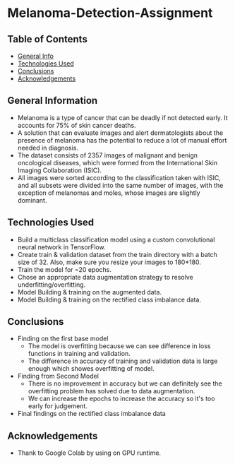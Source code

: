 # Melanoma-Detection-Assignment

## Table of Contents
* [General Info](#general-information)
* [Technologies Used](#technologies-used)
* [Conclusions](#conclusions)
* [Acknowledgements](#acknowledgements)

<!-- You can include any other section that is pertinent to your problem -->

## General Information
- Melanoma is a type of cancer that can be deadly if not detected early. It accounts for 75% of skin cancer deaths.
- A solution that can evaluate images and alert dermatologists about the presence of melanoma has the potential to reduce a lot of manual effort needed in diagnosis.
- The dataset consists of 2357 images of malignant and benign oncological diseases, which were formed from the International Skin Imaging Collaboration (ISIC). 
- All images were sorted according to the classification taken with ISIC, and all subsets were divided into the same number of images, with the exception of melanomas and moles, whose images are slightly dominant.

## Technologies Used
- Build a multiclass classification model using a custom convolutional neural network in TensorFlow. 
- Create train & validation dataset from the train directory with a batch size of 32. Also, make sure you resize your images to 180*180.
- Train the model for ~20 epochs.
- Chose an appropriate data augmentation strategy to resolve underfitting/overfitting.
- Model Building & training on the augmented data.
- Model Building & training on the rectified class imbalance data.

## Conclusions
- Finding on the first base model
  - The model is overfitting because we can see difference in loss functions in training and validation.
  - The difference in accuracy of training and validation data is large enough which showes overfitting of model.
- Finding from Second Model
  - There is no improvement in accuracy but we can definitely see the overfitting problem has solved due to data augmentation.
  - We can increase the epochs to increase the accuracy so it's too early for judgement.
- Final findings on the rectified class imbalance data

## Acknowledgements
- Thank to Google Colab by using on GPU runtime.
